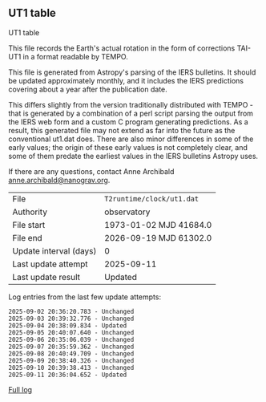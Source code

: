 
## UT1 table

UT1 table

This file records the Earth's actual rotation in the form of
corrections TAI-UT1 in a format readable by TEMPO.

This file is generated from Astropy's parsing of the IERS
bulletins. It should be updated approximately monthly, and it
includes the IERS predictions covering about a year after the
publication date.

This differs slightly from the version traditionally distributed
with TEMPO - that is generated by a combination of a perl script
parsing the output from the IERS web form and a custom C program
generating predictions. As a result, this generated file may not
extend as far into the future as the conventional ut1.dat does.
There are also minor differences in some of the early values; the
origin of these early values is not completely clear, and some of
them predate the earliest values in the IERS bulletins Astropy uses.

If there are any questions, contact Anne Archibald
<anne.archibald@nanograv.org>.

|     |     |
|:--- |:--- |
| File | `T2runtime/clock/ut1.dat` |
| Authority | observatory |
| File start | 1973-01-02 MJD 41684.0 |
| File end | 2026-09-19 MJD 61302.0 |
| Update interval (days) | 0 |
| Last update attempt | 2025-09-11 |
| Last update result | Updated |

Log entries from the last few update attempts:
```
2025-09-02 20:36:20.783 - Unchanged
2025-09-03 20:39:32.776 - Unchanged
2025-09-04 20:38:09.834 - Updated
2025-09-05 20:40:07.640 - Unchanged
2025-09-06 20:35:06.039 - Unchanged
2025-09-07 20:35:59.362 - Unchanged
2025-09-08 20:40:49.709 - Unchanged
2025-09-09 20:38:40.326 - Unchanged
2025-09-10 20:39:38.413 - Unchanged
2025-09-11 20:36:04.652 - Updated
```
[Full log](https://raw.githubusercontent.com/ipta/pulsar-clock-corrections/main/log/T2runtime/clock/ut1.dat.log)
